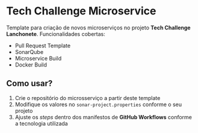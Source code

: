 # Tech Challenge Microservice

Template para criação de novos microserviços no projeto **Tech Challenge Lanchonete**.
Funcionalidades cobertas:
- Pull Request Template
- SonarQube
- Microservice Build
- Docker Build

## Como usar?

1. Crie o repositório do microsserviço a partir deste template
2. Modifique os valores no `sonar-project.properties` conforme o seu projeto
3. Ajuste os *steps* dentro dos manifestos de **GitHub Workflows** conforme a tecnologia utilizada
